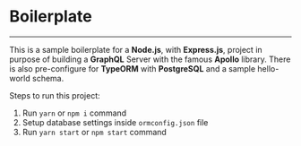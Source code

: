 # Boilerplate 

------------

This is a sample boilerplate for a **Node.js**, with **Express.js**, project in purpose of building a **GraphQL** Server with the famous **Apollo** library. There is also pre-configure for **TypeORM** with **PostgreSQL** and a sample hello-world schema.

Steps to run this project:

1. Run `yarn` or `npm i` command
2. Setup database settings inside `ormconfig.json` file
3. Run `yarn start` or `npm start` command
